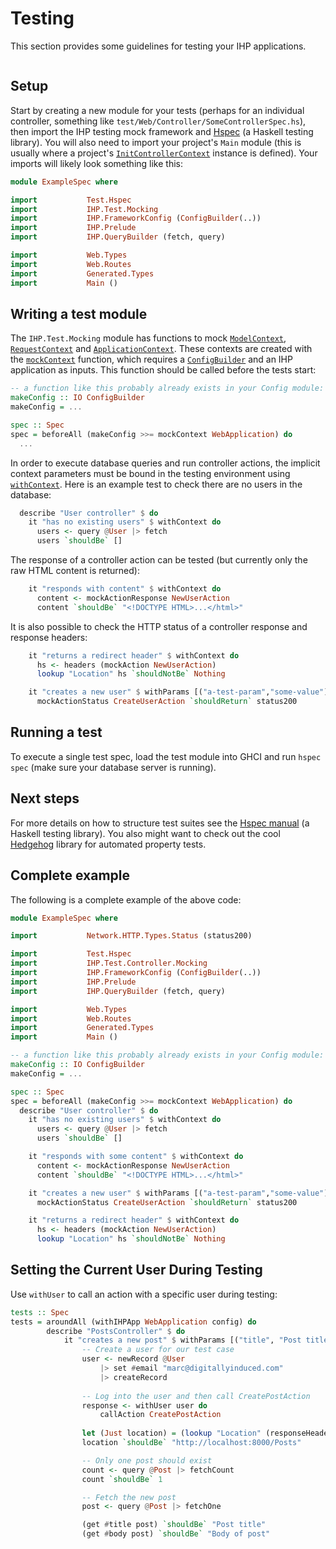 # Testing

This section provides some guidelines for testing your IHP applications.

```toc

```

## Setup

Start by creating a new module for your tests (perhaps for an individual controller, something like `test/Web/Controller/SomeControllerSpec.hs`), then import the IHP testing mock framework and [Hspec](http://hspec.github.io/) (a Haskell testing library). You will also need to import your project's `Main` module (this is usually where a project's [`InitControllerContext`](https://ihp.digitallyinduced.com/api-docs/IHP-ControllerSupport.html#t:InitControllerContext) instance is defined). Your imports will likely look something like this:

```haskell
module ExampleSpec where

import           Test.Hspec
import           IHP.Test.Mocking
import           IHP.FrameworkConfig (ConfigBuilder(..))
import           IHP.Prelude
import           IHP.QueryBuilder (fetch, query)

import           Web.Types
import           Web.Routes
import           Generated.Types
import           Main ()
```

## Writing a test module
The `IHP.Test.Mocking` module has functions to mock [`ModelContext`](https://ihp.digitallyinduced.com/api-docs/IHP-ModelSupport.html#t:ModelContext), [`RequestContext`](https://ihp.digitallyinduced.com/api-docs/IHP-Controller-RequestContext.html#t:RequestContext) and [`ApplicationContext`](https://ihp.digitallyinduced.com/api-docs/IHP-ApplicationContext.html#t:ApplicationContext). These contexts are created with the [`mockContext`](https://ihp.digitallyinduced.com/api-docs/IHP-Test-Mocking.html#v:mockContext) function, which requires a [`ConfigBuilder`](https://ihp.digitallyinduced.com/api-docs/IHP-FrameworkConfig.html#t:ConfigBuilder) and an IHP application as inputs. This function should be called before the tests start:

```haskell
-- a function like this probably already exists in your Config module:
makeConfig :: IO ConfigBuilder
makeConfig = ...

spec :: Spec
spec = beforeAll (makeConfig >>= mockContext WebApplication) do
  ...
```

In order to execute database queries and run controller actions, the implicit context parameters must be bound in the testing environment using [`withContext`](https://ihp.digitallyinduced.com/api-docs/IHP-Test-Mocking.html#v:withContext). Here is an example test to check there are no users in the database:

```haskell
  describe "User controller" $ do
    it "has no existing users" $ withContext do
      users <- query @User |> fetch
      users `shouldBe` []
```

The response of a controller action can be tested (but currently only the raw HTML content is returned):
```haskell
    it "responds with content" $ withContext do
      content <- mockActionResponse NewUserAction
      content `shouldBe` "<!DOCTYPE HTML>...</html>"
```

It is also possible to check the HTTP status of a controller response and response headers:
```haskell
    it "returns a redirect header" $ withContext do
      hs <- headers (mockAction NewUserAction)
      lookup "Location" hs `shouldNotBe` Nothing

    it "creates a new user" $ withParams [("a-test-param","some-value")] do
      mockActionStatus CreateUserAction `shouldReturn` status200
```

## Running a test
To execute a single test spec, load the test module into GHCI and run `hspec spec` (make sure your database server is running).

## Next steps
For more details on how to structure test suites see the [Hspec manual](http://hspec.github.io/) (a Haskell testing library). You also might want to check out the cool [Hedgehog](https://hedgehog.qa/) library for automated property tests.

## Complete example
The following is a complete example of the above code:

```haskell
module ExampleSpec where

import           Network.HTTP.Types.Status (status200)

import           Test.Hspec
import           IHP.Test.Controller.Mocking
import           IHP.FrameworkConfig (ConfigBuilder(..))
import           IHP.Prelude
import           IHP.QueryBuilder (fetch, query)

import           Web.Types
import           Web.Routes
import           Generated.Types
import           Main ()

-- a function like this probably already exists in your Config module:
makeConfig :: IO ConfigBuilder
makeConfig = ...

spec :: Spec
spec = beforeAll (makeConfig >>= mockContext WebApplication) do
  describe "User controller" $ do
    it "has no existing users" $ withContext do
      users <- query @User |> fetch
      users `shouldBe` []

    it "responds with some content" $ withContext do
      content <- mockActionResponse NewUserAction
      content `shouldBe` "<!DOCTYPE HTML>...</html>"

    it "creates a new user" $ withParams [("a-test-param","some-value")] do
      mockActionStatus CreateUserAction `shouldReturn` status200

    it "returns a redirect header" $ withContext do
      hs <- headers (mockAction NewUserAction)
      lookup "Location" hs `shouldNotBe` Nothing
```


## Setting the Current User During Testing

Use `withUser` to call an action with a specific user during testing:

```haskell
tests :: Spec
tests = aroundAll (withIHPApp WebApplication config) do
        describe "PostsController" $ do
            it "creates a new post" $ withParams [("title", "Post title"), ("body", "Body of post")] do
                -- Create a user for our test case
                user <- newRecord @User
                    |> set #email "marc@digitallyinduced.com"
                    |> createRecord
                
                -- Log into the user and then call CreatePostAction
                response <- withUser user do
                    callAction CreatePostAction
                
                let (Just location) = (lookup "Location" (responseHeaders response))
                location `shouldBe` "http://localhost:8000/Posts"

                -- Only one post should exist
                count <- query @Post |> fetchCount
                count `shouldBe` 1

                -- Fetch the new post
                post <- query @Post |> fetchOne

                (get #title post) `shouldBe` "Post title"
                (get #body post) `shouldBe` "Body of post"
```